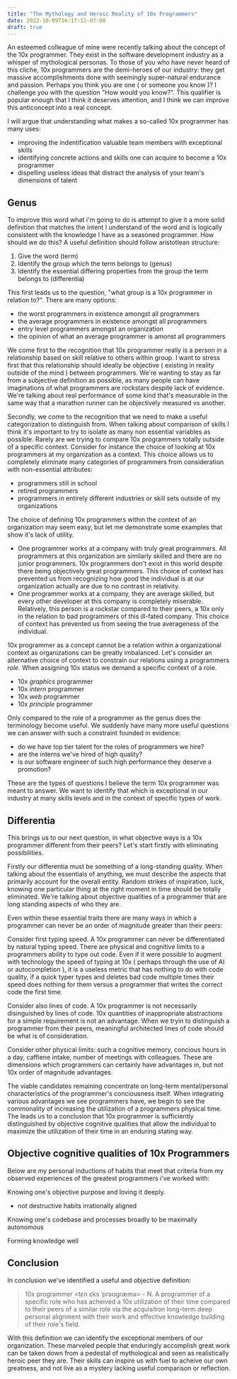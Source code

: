 ```yaml
---
title: "The Mythology and Heroic Reality of 10x Programmers"
date: 2022-10-09T16:17:12-07:00
draft: true
---
```


An esteemed colleague of mine were recently talking about the concept of the 10x programmer. They exist in the software development industry as a whisper of mythological personas. To those of you who have never heard of this cliche, 10x programmers are the demi-heroes of our industry: they get massive accomplishments done with seemingly super-natural endurance and passion.  Perhaps you think you are one ( or someone you know )? I challenge you with the question "How would you know?". This qualifier is popular enough that I think it deserves attention, and I think we can improve this anticoncept into a real concept. 

I will argue that understanding what makes a so-called 10x programmer has many uses:

* improving the indentification valuable team members with exceptional skills
* identifying concrete actions and skills one can acquire to become a 10x programmer
* dispelling useless ideas that distract the analysis of your team's dimensions of talent

## Genus

To improve this word what i'm going to do is attempt to give it a more solid definition that matches the intent I understand of the word and is logically consistent with the knowledge I have as a seasoned programmer.  How should we do this? A useful definition should follow aristotlean structure:

1. Give the word (term)
2. Identify the group which the term belongs to (genus)
3. Identify the essential differing properties from the group the term belongs to (differentia)

This first leads us to the question, "what group is a 10x programmer in relation to?".  There are many options:

* the worst programmers in existence amongst all programmers
* the average programmers in existence amongst all programmers
* entry level programmers amongst an organization
* the opinion of what an average programmer is amonst all programmers 

We come first to the recognition that 10x programmer really is a person in a relationship based on skill relative to others within group.  I want to stress first that this relationship should ideally be objective ( existing in reality outside of the mind ) between programmers.  We're wanting to stay as far from a subjective definition as possible, as many people can have imaginations of what programmers are rockstars despite lack of evidence.  We're talking about real performance of some kind that's measurable in the same way that a marathon runner can be objectively measured vs another.

Secondly, we come to the recognition that we need to make a useful categorization to distinguish from. When talking about comparison of skills I think it's important to try to isolate as many non essential variables as possible.  Rarely are we trying to compare 10x programmers totally outside of a specific context. Consider for instance the choice of looking at 10x programmers at my organization as a context.  This choice allows us to completely eliminate many categories of programmers from consideration with non-essential attributes:

* programmers still in school
* retired programmers
* programmers in entirely different industries or skill sets outside of my organizations

The choice of defining 10x programmers within the context of an organization may seem easy, but let me demonstrate some examples that show it's lack of utility.  

* One programmer works at a company with truly great programmers.  All programmers at this organization are similarly skilled and there are no junior programmers.  10x programmers don't exist in this world despite there being objectively great programmers.  This choice of context has prevented us from recognizing how good the individual is at our organization actually are due to no contrast in relativity.
* One programmer works at a company, they are average skilled, but every other developer at this company is completely miserable.  Relatively, this person is a rockstar compared to their peers, a 10x only in the relation to bad programmers of this ill-fated company. This choice of context has prevented us from seeing the true averageness of the individual.

10x programmer as a concept cannot be a relation within a organizational context as organizations can be greatly imbalanced. Let's consider an alternative choice of context to constrain our relations using a programmers *role*.  When assigning 10x status we demand a specific context of a role.

* 10x *graphics* programmer
* 10x *intern* programmer
* 10x *web* programmer
* 10x *principle* programmer

Only compared to the role of a programmer as the genus does the terminology become useful.  We suddenly have many more useful questions we can answer with such a constraint founded in evidence:

* do we have top tier talent for the roles of programmers we hire?
* are the interns we've hired of high quality?
* is our software engineer of such high performance they deserve a promotion?

These are the types of questions I believe the term 10x programmer was meant to answer.  We want to identify that which is exceptional in our industry at many skills levels and in the context of specific types of work.

 ## Differentia

This brings us to our next question, in what objective ways is a 10x programmer different from their peers? Let's start firstly with eliminating possibilities.  

Firstly our differentia must be something of a long-standing quality.  When talking about the essentials of anything, we must describe the aspects that primarily account for the overall entity.  Random strikes of inspiration, luck, knowing one particular thing at the right moment in time should be totally eliminated.  We're talking about objective qualities of a programmer that are long standing aspects of who they are.

Even within these essential traits there are many ways in which a programmer can never be an order of magnitude greater than their peers:

Consider first typing speed.  A 10x programmer can never be differentiated by natural typing speed.  There are physical and cognitive limits to a programmers ability to type out code. Even if it were possible to augment with technology the speed of typing at 10x ( perhaps through the use of AI or autocompletion ), it is a useless metric that has nothing to do with code quality, if a quick typer types and deletes bad code multiple times their speed does nothing for them versus a programmer that writes the correct code the first time.

Consider also lines of code.  A 10x programmer is not necessarily disinguished by lines of code.  10x quantities of inappropriate abstractions for a simple requirement is not an advantage.  When we tryin to distinguish a programmer from their peers, meaningful architected lines of code should be what is of consideration. 

Consider other physical limits: such a cognitive memory, concious hours in a day, caffiene intake, number of meetings with colleagues.  These are dimensions which programmers can certainly have advantages in, but not 10x order of magnitude advantages.  

The viable candidates remaining concentrate on long-term mental/personal characteristics of the programmer's conciousness itself.  When integrating various advantages we see programmers have, we begin to see the commonality of increasing the utilization of a programmers physical time.  The leads us to a conclusion that 10x programmer is sufficiently distinguished by objective cognitive qualities that allow the individual to maximize the utilization of their time in an enduring stating way.

## Objective cognitive qualities of 10x Programmers

Below are my personal inductions of habits that meet that criteria from my observed experiences of the greatest programmers i've worked with:

Knowing one's objective purpose and loving it deeply.
- not destructive habits irrationally aligned

Knowing one's codebase and processes broadly to be maximally autonomous

Forming knowledge well

## Conclusion

In conclusion we've identified a useful and objective definition:

> 10x programmer <tɛn ɛks ˈprəʊgræmə> - N. A programmer of a specific role who has acheived a 10x utilization of their time compared to their peers of a similar role via the acquisition long-term deep personal alignment with their work and effective knowledge building of their role's field.

With this definition we can identify the exceptional members of our organization.  These marveled people that enduringly accomplish great work can be taken down from a pedestal of mythological and seen as realistically heroic peer they are.  Their skills can inspire us with fuel to acheive our own greatness, and not live as a mystery lacking useful comparison or reflection.